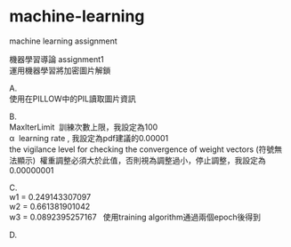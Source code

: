 # machine-learning
machine learning assignment

機器學習導論 assignment1  
運用機器學習將加密圖片解鎖  
  
A.  
使用在PILLOW中的PIL讀取圖片資訊  
  
B.  
MaxlterLimit  訓練次數上限，我設定為100  
α  learning rate , 我設定為pdf建議的0.00001  
the vigilance level for checking the convergence of weight vectors (符號無法顯示)  權重調整必須大於此值，否則視為調整過小，停止調整，我設定為0.00000001  

C.  
w1 = 0.249143307097  
w2 = 0.661381901042  
w3 = 0.0892395257167  
使用training algorithm通過兩個epoch後得到  

D.  
